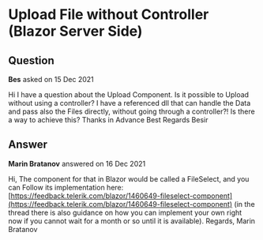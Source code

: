 # Upload File without Controller (Blazor Server Side)

## Question

**Bes** asked on 15 Dec 2021

Hi I have a question about the Upload Component. Is it possible to Upload without using a controller? I have a referenced dll that can handle the Data and pass also the Files directly, without going through a controller?! Is there a way to achieve this? Thanks in Advance Best Regards Besir

## Answer

**Marin Bratanov** answered on 16 Dec 2021

Hi, The component for that in Blazor would be called a FileSelect, and you can Follow its implementation here: [https://feedback.telerik.com/blazor/1460649-fileselect-component](https://feedback.telerik.com/blazor/1460649-fileselect-component) (in the thread there is also guidance on how you can implement your own right now if you cannot wait for a month or so until it is available). Regards, Marin Bratanov
